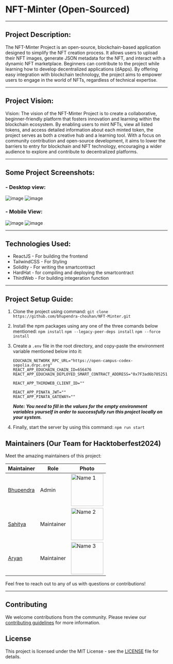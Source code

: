 # NFT-Minter (Open-Sourced)

---
## Project Description: 
The NFT-Minter Project is an open-source, blockchain-based application designed to simplify the NFT creation process. It allows users to upload their NFT images, generate JSON metadata for the NFT, and interact with a dynamic NFT marketplace. Beginners can contribute to the project while learning how to develop decentralized applications (dApps). By offering easy integration with blockchain technology, the project aims to empower users to engage in the world of NFTs, regardless of technical expertise.

---
## Project Vision:
Vision:
The vision of the NFT-Minter Project is to create a collaborative, beginner-friendly platform that fosters innovation and learning within the blockchain ecosystem. By enabling users to mint NFTs, view all listed tokens, and access detailed information about each minted token, the project serves as both a creative hub and a learning tool. With a focus on community contribution and open-source development, it aims to lower the barriers to entry for blockchain and NFT technology, encouraging a wider audience to explore and contribute to decentralized platforms.

---
## Some Project Screenshots:
### - Desktop view:
![image](https://github.com/user-attachments/assets/59cd907d-7831-432a-9085-1d0959b735ad)
![image](https://github.com/user-attachments/assets/70d81651-6449-49df-9ae2-dbbad424ac1c)

### - Mobile View:
![image](https://github.com/user-attachments/assets/86674a63-c78c-4f11-ab81-3d159e55b7cf)
![image](https://github.com/user-attachments/assets/1120c36a-d9af-4e8f-8a38-a06b4945787c)

---
## Technologies Used:
- ReactJS - For building the frontend
- TailwindCSS - For Styling
- Solidity - For writing the smartcontract
- HardHat - for compiling and deploying the smartcontract
- ThirdWeb - For building integeration function 

---
## Project Setup Guide:

1. Clone the project using command: ```git clone https://github.com/bhupendra-chouhan/NFT-Minter.git```
2. Install the npm packages using any one of the three comands below mentioned: 
    ```npm install```
    ```npm --legacy-peer-deps install```
    ```npm --force install```
3. Create a ```.env``` file in the root directory, and copy-paste the environment variable mentioned below into it:
    ```
    EDUCHAIN_NETWORK_RPC_URL="https://open-campus-codex-sepolia.drpc.org"
    REACT_APP_EDUCHAIN_CHAIN_ID=656476
    REACT_APP_EDUCHAIN_DEPLOYED_SMART_CONTRACT_ADDRESS="0x7F3ad6b705251D1EC4F3B10473AdA9Ed93753BAb"

    REACT_APP_THIRDWEB_CLIENT_ID=""

    REACT_APP_PINATA_JWT=""
    REACT_APP_PINATA_GATEWAY=""    
    ```

    ***Note: You need to fill in the values for the empty environment variables yourself in order to successfully run this project locally on your system.***

4. Finally, start the server by using this command: ```npm run start```

## Maintainers (Our Team for Hacktoberfest2024)

Meet the amazing maintainers of this project:

| Maintainer | Role | Photo |
| ---------- | ---- | ----- |
| [Bhupendra](https://github.com/bhupendra-chouhan) | Admin | <img src="https://avatars.githubusercontent.com/u/78025043?v=4" width="100" height="100" alt="Name 1"> |
| [Sahitya](https://github.com/SahityaRoy) | Maintainer | <img src="https://avatars.githubusercontent.com/u/72821604?v=4" width="100" height="100" alt="Name 2"> |
| [Aryan](https://github.com/neutr0n420) | Maintainer | <img src="https://media.licdn.com/dms/image/v2/D5603AQEGBp2H-85zWA/profile-displayphoto-shrink_800_800/profile-displayphoto-shrink_800_800/0/1693536160681?e=1734566400&v=beta&t=f6SoR_-rq0gA99mvwpeCSE5Q6y-cB_Bux2VNqVpiKas" width="100" height="100" alt="Name 3"> |

Feel free to reach out to any of us with questions or contributions!

---


## Contributing

We welcome contributions from the community. Please review our [contributing guidelines](CONTRIBUTING.md) for more information.

## License

This project is licensed under the MIT License - see the [LICENSE](LICENSE) file for details.



